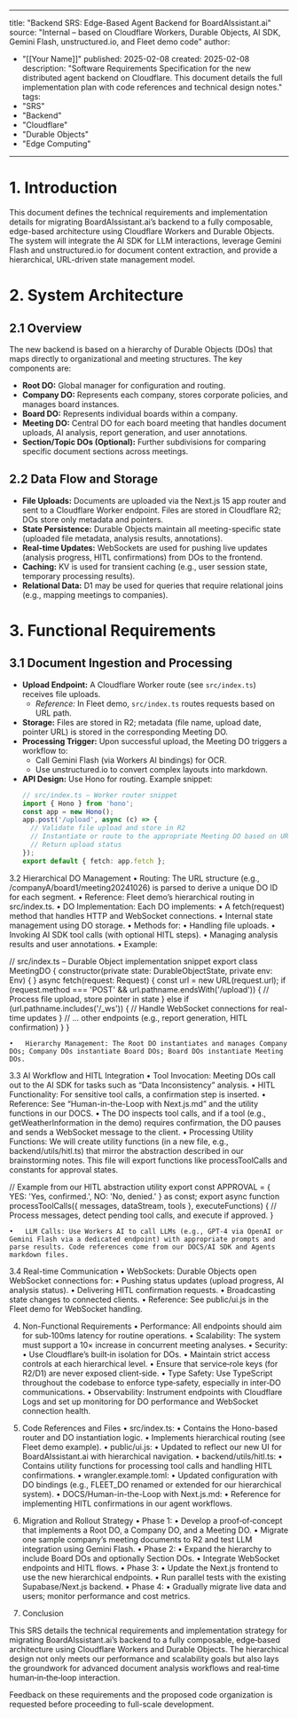 
---
title: "Backend SRS: Edge-Based Agent Backend for BoardAIssistant.ai"
source: "Internal – based on Cloudflare Workers, Durable Objects, AI SDK, Gemini Flash, unstructured.io, and Fleet demo code"
author:
  - "[[Your Name]]"
published: 2025-02-08
created: 2025-02-08
description: "Software Requirements Specification for the new distributed agent backend on Cloudflare. This document details the full implementation plan with code references and technical design notes."
tags:
  - "SRS"
  - "Backend"
  - "Cloudflare"
  - "Durable Objects"
  - "Edge Computing"
---

# 1. Introduction

This document defines the technical requirements and implementation details for migrating BoardAIssistant.ai’s backend to a fully composable, edge-based architecture using Cloudflare Workers and Durable Objects. The system will integrate the AI SDK for LLM interactions, leverage Gemini Flash and unstructured.io for document content extraction, and provide a hierarchical, URL-driven state management model.

# 2. System Architecture

## 2.1 Overview

The new backend is based on a hierarchy of Durable Objects (DOs) that maps directly to organizational and meeting structures. The key components are:

- **Root DO:** Global manager for configuration and routing.
- **Company DO:** Represents each company, stores corporate policies, and manages board instances.
- **Board DO:** Represents individual boards within a company.
- **Meeting DO:** Central DO for each board meeting that handles document uploads, AI analysis, report generation, and user annotations.
- **Section/Topic DOs (Optional):** Further subdivisions for comparing specific document sections across meetings.

## 2.2 Data Flow and Storage

- **File Uploads:** Documents are uploaded via the Next.js 15 app router and sent to a Cloudflare Worker endpoint. Files are stored in Cloudflare R2; DOs store only metadata and pointers.
- **State Persistence:** Durable Objects maintain all meeting-specific state (uploaded file metadata, analysis results, annotations).
- **Real-time Updates:** WebSockets are used for pushing live updates (analysis progress, HITL confirmations) from DOs to the frontend.
- **Caching:** KV is used for transient caching (e.g., user session state, temporary processing results).
- **Relational Data:** D1 may be used for queries that require relational joins (e.g., mapping meetings to companies).

# 3. Functional Requirements

## 3.1 Document Ingestion and Processing

- **Upload Endpoint:** A Cloudflare Worker route (see `src/index.ts`) receives file uploads.
  - _Reference:_ In Fleet demo, `src/index.ts` routes requests based on URL path.
- **Storage:** Files are stored in R2; metadata (file name, upload date, pointer URL) is stored in the corresponding Meeting DO.
- **Processing Trigger:** Upon successful upload, the Meeting DO triggers a workflow to:
  - Call Gemini Flash (via Workers AI bindings) for OCR.
  - Use unstructured.io to convert complex layouts into markdown.
- **API Design:** Use Hono for routing. Example snippet:
  ```ts
  // src/index.ts – Worker router snippet
  import { Hono } from 'hono';
  const app = new Hono();
  app.post('/upload', async (c) => {
    // Validate file upload and store in R2
    // Instantiate or route to the appropriate Meeting DO based on URL
    // Return upload status
  });
  export default { fetch: app.fetch };

3.2 Hierarchical DO Management
	•	Routing: The URL structure (e.g., /companyA/board1/meeting20241026) is parsed to derive a unique DO ID for each segment.
	•	Reference: Fleet demo’s hierarchical routing in src/index.ts.
	•	DO Implementation: Each DO implements:
	•	A fetch(request) method that handles HTTP and WebSocket connections.
	•	Internal state management using DO storage.
	•	Methods for:
	•	Handling file uploads.
	•	Invoking AI SDK tool calls (with optional HITL steps).
	•	Managing analysis results and user annotations.
	•	Example:

// src/index.ts – Durable Object implementation snippet
export class MeetingDO {
  constructor(private state: DurableObjectState, private env: Env) { }
  async fetch(request: Request) {
    const url = new URL(request.url);
    if (request.method === 'POST' && url.pathname.endsWith('/upload')) {
      // Process file upload, store pointer in state
    } else if (url.pathname.includes('/_ws')) {
      // Handle WebSocket connections for real-time updates
    }
    // ... other endpoints (e.g., report generation, HITL confirmation)
  }
}


	•	Hierarchy Management: The Root DO instantiates and manages Company DOs; Company DOs instantiate Board DOs; Board DOs instantiate Meeting DOs.

3.3 AI Workflow and HITL Integration
	•	Tool Invocation: Meeting DOs call out to the AI SDK for tasks such as “Data Inconsistency” analysis.
	•	HITL Functionality: For sensitive tool calls, a confirmation step is inserted.
	•	Reference: See “Human-in-the-Loop with Next.js.md” and the utility functions in our DOCS.
	•	The DO inspects tool calls, and if a tool (e.g., getWeatherInformation in the demo) requires confirmation, the DO pauses and sends a WebSocket message to the client.
	•	Processing Utility Functions: We will create utility functions (in a new file, e.g., backend/utils/hitl.ts) that mirror the abstraction described in our brainstorming notes. This file will export functions like processToolCalls and constants for approval states.

// Example from our HITL abstraction utility
export const APPROVAL = { YES: 'Yes, confirmed.', NO: 'No, denied.' } as const;
export async function processToolCalls({ messages, dataStream, tools }, executeFunctions) {
  // Process messages, detect pending tool calls, and execute if approved.
}


	•	LLM Calls: Use Workers AI to call LLMs (e.g., GPT‑4 via OpenAI or Gemini Flash via a dedicated endpoint) with appropriate prompts and parse results. Code references come from our DOCS/AI SDK and Agents markdown files.

3.4 Real-time Communication
	•	WebSockets: Durable Objects open WebSocket connections for:
	•	Pushing status updates (upload progress, AI analysis status).
	•	Delivering HITL confirmation requests.
	•	Broadcasting state changes to connected clients.
	•	Reference: See public/ui.js in the Fleet demo for WebSocket handling.

4. Non-Functional Requirements
	•	Performance: All endpoints should aim for sub‑100ms latency for routine operations.
	•	Scalability: The system must support a 10× increase in concurrent meeting analyses.
	•	Security:
	•	Use Cloudflare’s built‑in isolation for DOs.
	•	Maintain strict access controls at each hierarchical level.
	•	Ensure that service‑role keys (for R2/D1) are never exposed client‑side.
	•	Type Safety: Use TypeScript throughout the codebase to enforce type‑safety, especially in inter‑DO communications.
	•	Observability: Instrument endpoints with Cloudflare Logs and set up monitoring for DO performance and WebSocket connection health.

5. Code References and Files
	•	src/index.ts:
	•	Contains the Hono-based router and DO instantiation logic.
	•	Implements hierarchical routing (see Fleet demo example).
	•	public/ui.js:
	•	Updated to reflect our new UI for BoardAIssistant.ai with hierarchical navigation.
	•	backend/utils/hitl.ts:
	•	Contains utility functions for processing tool calls and handling HITL confirmations.
	•	wrangler.example.toml:
	•	Updated configuration with DO bindings (e.g., FLEET_DO renamed or extended for our hierarchical system).
	•	DOCS/Human-in-the-Loop with Next.js.md:
	•	Reference for implementing HITL confirmations in our agent workflows.

6. Migration and Rollout Strategy
	•	Phase 1:
	•	Develop a proof‑of‑concept that implements a Root DO, a Company DO, and a Meeting DO.
	•	Migrate one sample company’s meeting documents to R2 and test LLM integration using Gemini Flash.
	•	Phase 2:
	•	Expand the hierarchy to include Board DOs and optionally Section DOs.
	•	Integrate WebSocket endpoints and HITL flows.
	•	Phase 3:
	•	Update the Next.js frontend to use the new hierarchical endpoints.
	•	Run parallel tests with the existing Supabase/Next.js backend.
	•	Phase 4:
	•	Gradually migrate live data and users; monitor performance and cost metrics.

7. Conclusion

This SRS details the technical requirements and implementation strategy for migrating BoardAIssistant.ai’s backend to a fully composable, edge‑based architecture using Cloudflare Workers and Durable Objects. The hierarchical design not only meets our performance and scalability goals but also lays the groundwork for advanced document analysis workflows and real‑time human‑in‑the‑loop interaction.

Feedback on these requirements and the proposed code organization is requested before proceeding to full-scale development.
